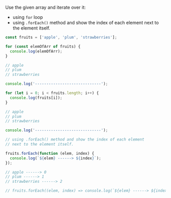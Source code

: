 Use the given array and iterate over it:

- using `for` loop
- using `.forEach()` method and show the index of each element next to the element itself.

```javascript
const fruits = ['apple', 'plum', 'strawberries'];

for (const elemOfArr of fruits) {
  console.log(elemOfArr);
}

// apple
// plum
// strawberries

console.log('-----------------------------');

for (let i = 0; i < fruits.length; i++) {
  console.log(fruits[i]);
}

// apple
// plum
// strawberries

console.log('-----------------------------');

// using .forEach() method and show the index of each element
// next to the element itself.

fruits.forEach(function (elem, index) {
  console.log(`${elem} ------> ${index}`);
});

// apple ------> 0
// plum ------> 1
// strawberries ------> 2

// fruits.forEach((elem, index) => console.log(`${elem} ------> ${index}`))
```

